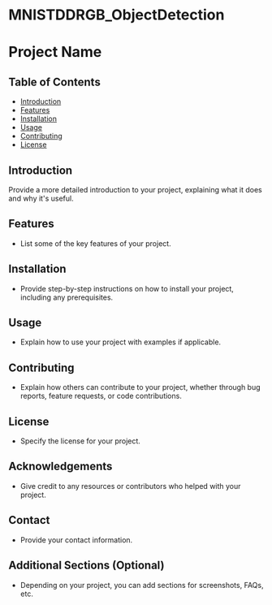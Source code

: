 # MNISTDDRGB_ObjectDetection

# Project Name


## Table of Contents
- [Introduction](#introduction)
- [Features](#features)
- [Installation](#installation)
- [Usage](#usage)
- [Contributing](#contributing)
- [License](#license)

## Introduction
Provide a more detailed introduction to your project, explaining what it does and why it's useful.

## Features
- List some of the key features of your project.

## Installation
- Provide step-by-step instructions on how to install your project, including any prerequisites.

## Usage
- Explain how to use your project with examples if applicable.

## Contributing
- Explain how others can contribute to your project, whether through bug reports, feature requests, or code contributions.

## License
- Specify the license for your project.

## Acknowledgements
- Give credit to any resources or contributors who helped with your project.

## Contact
- Provide your contact information.

## Additional Sections (Optional)
- Depending on your project, you can add sections for screenshots, FAQs, etc.

